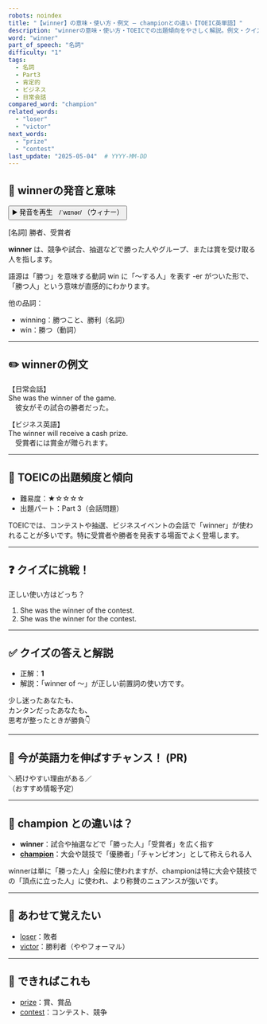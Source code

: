```yaml
---
robots: noindex
title: "【winner】の意味・使い方・例文 ― championとの違い【TOEIC英単語】"
description: "winnerの意味・使い方・TOEICでの出題傾向をやさしく解説。例文・クイズ付きでchampionとの違いもわかりやすく学べます。"
word: "winner"
part_of_speech: "名詞"
difficulty: "1"
tags:
  - 名詞
  - Part3
  - 肯定的
  - ビジネス
  - 日常会話
compared_word: "champion"
related_words:
  - "loser"
  - "victor"
next_words:
  - "prize"
  - "contest"
last_update: "2025-05-04"  # YYYY-MM-DD
---
```


## 🔰 winnerの発音と意味

<button class="play-audio" onclick="playTTS('winner')">
  <span class="play-audio-main">
    ▶️ 発音を再生　/ˈwɪnər/
  </span>
  <span class="play-audio-sub">
    （ウィナー）
  </span>
</button>

[名詞] 勝者、受賞者

**winner** は、競争や試合、抽選などで勝った人やグループ、または賞を受け取る人を指します。

語源は「勝つ」を意味する動詞 win に「～する人」を表す -er がついた形で、「勝つ人」という意味が直感的にわかります。

他の品詞：  
- winning：勝つこと、勝利（名詞）  
- win：勝つ（動詞）

---

## ✏️ winnerの例文

【日常会話】  
She was the winner of the game.  
　彼女がその試合の勝者だった。

【ビジネス英語】  
The winner will receive a cash prize.  
　受賞者には賞金が贈られます。

---

## 🎯 TOEICの出題頻度と傾向

- 難易度：★☆☆☆☆
- 出題パート：Part 3（会話問題）

TOEICでは、コンテストや抽選、ビジネスイベントの会話で「winner」が使われることが多いです。特に受賞者や勝者を発表する場面でよく登場します。

---

## ❓ クイズに挑戦！

正しい使い方はどっち？

1. She was the winner of the contest.  
2. She was the winner for the contest.

---

## ✅ クイズの答えと解説

- 正解：**1**
- 解説：「winner of ～」が正しい前置詞の使い方です。

少し迷ったあなたも、  
カンタンだったあなたも、  
思考が整ったときが勝負👇️

---

## 🚀 今が英語力を伸ばすチャンス！ (PR)

<div class="info-center">
＼続けやすい理由がある／<br>  
（おすすめ情報予定）
</div>

---

## 🤔  champion との違いは？

- **winner**：試合や抽選などで「勝った人」「受賞者」を広く指す
- **[champion](/word/champion/)**：大会や競技で「優勝者」「チャンピオン」として称えられる人

winnerは単に「勝った人」全般に使われますが、championは特に大会や競技での「頂点に立った人」に使われ、より称賛のニュアンスが強いです。

---

## 🧩 あわせて覚えたい

- [loser](/word/loser/)：敗者
- [victor](/word/victor/)：勝利者（ややフォーマル）

---

## 📖 できればこれも

- [prize](/word/prize/)：賞、賞品
- [contest](/word/contest/)：コンテスト、競争

<!-- cvid: aid33_bid49 -->
